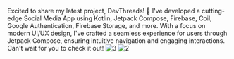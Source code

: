 Excited to share my latest project, DevThreads! 🚀 
I've developed a cutting-edge Social Media App using Kotlin, Jetpack Compose, Firebase, Coil, Google Authentication, Firebase Storage, and more.
With a focus on modern UI/UX design, I've crafted a seamless experience for users through Jetpack Compose,
ensuring intuitive navigation and engaging interactions. Can't wait for you to check it out! 
![3](https://github.com/SK3180/Devthreads/assets/82767208/ff314ced-9053-4ae6-9a29-1571e3723aa3)
![2](https://github.com/SK3180/Devthreads/assets/82767208/f8f46861-61a9-41c2-b767-916029065edc)
